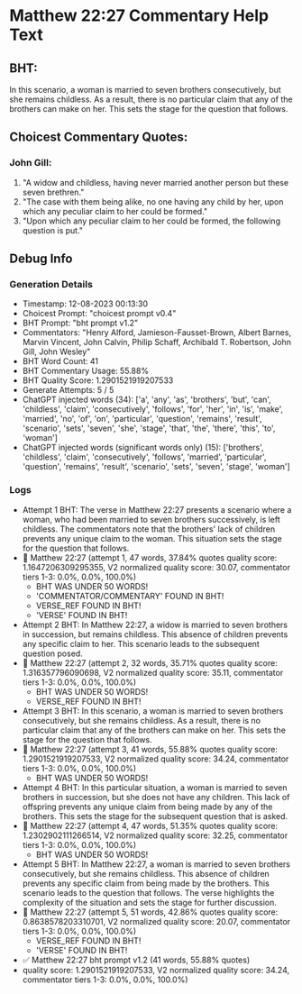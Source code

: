 # Matthew 22:27 Commentary Help Text

## BHT:
In this scenario, a woman is married to seven brothers consecutively, but she remains childless. As a result, there is no particular claim that any of the brothers can make on her. This sets the stage for the question that follows.

## Choicest Commentary Quotes:
### John Gill:
1. "A widow and childless, having never married another person but these seven brethren."
2. "The case with them being alike, no one having any child by her, upon which any peculiar claim to her could be formed."
3. "Upon which any peculiar claim to her could be formed, the following question is put."


## Debug Info
### Generation Details
- Timestamp: 12-08-2023 00:13:30
- Choicest Prompt: "choicest prompt v0.4"
- BHT Prompt: "bht prompt v1.2"
- Commentators: "Henry Alford, Jamieson-Fausset-Brown, Albert Barnes, Marvin Vincent, John Calvin, Philip Schaff, Archibald T. Robertson, John Gill, John Wesley"
- BHT Word Count: 41
- BHT Commentary Usage: 55.88%
- BHT Quality Score: 1.2901521919207533
- Generate Attempts: 5 / 5
- ChatGPT injected words (34):
	['a', 'any', 'as', 'brothers', 'but', 'can', 'childless', 'claim', 'consecutively', 'follows', 'for', 'her', 'in', 'is', 'make', 'married', 'no', 'of', 'on', 'particular', 'question', 'remains', 'result', 'scenario', 'sets', 'seven', 'she', 'stage', 'that', 'the', 'there', 'this', 'to', 'woman']
- ChatGPT injected words (significant words only) (15):
	['brothers', 'childless', 'claim', 'consecutively', 'follows', 'married', 'particular', 'question', 'remains', 'result', 'scenario', 'sets', 'seven', 'stage', 'woman']

### Logs
- Attempt 1 BHT: The verse in Matthew 22:27 presents a scenario where a woman, who had been married to seven brothers successively, is left childless. The commentators note that the brothers' lack of children prevents any unique claim to the woman. This situation sets the stage for the question that follows.
- 🔄 Matthew 22:27 (attempt 1, 47 words, 37.84% quotes quality score: 1.1647206309295355, V2 normalized quality score: 30.07, commentator tiers 1-3: 0.0%, 0.0%, 100.0%) 
	- BHT WAS UNDER 50 WORDS! 
	- 'COMMENTATOR/COMMENTARY' FOUND IN BHT! 
	- VERSE_REF FOUND IN BHT! 
	- 'VERSE' FOUND IN BHT!
- Attempt 2 BHT: In Matthew 22:27, a widow is married to seven brothers in succession, but remains childless. This absence of children prevents any specific claim to her. This scenario leads to the subsequent question posed.
- 🔄 Matthew 22:27 (attempt 2, 32 words, 35.71% quotes quality score: 1.316357796090698, V2 normalized quality score: 35.11, commentator tiers 1-3: 0.0%, 0.0%, 100.0%) 
	- BHT WAS UNDER 50 WORDS! 
	- VERSE_REF FOUND IN BHT!
- Attempt 3 BHT: In this scenario, a woman is married to seven brothers consecutively, but she remains childless. As a result, there is no particular claim that any of the brothers can make on her. This sets the stage for the question that follows.
- 🔄 Matthew 22:27 (attempt 3, 41 words, 55.88% quotes quality score: 1.2901521919207533, V2 normalized quality score: 34.24, commentator tiers 1-3: 0.0%, 0.0%, 100.0%) 
	- BHT WAS UNDER 50 WORDS!
- Attempt 4 BHT: In this particular situation, a woman is married to seven brothers in succession, but she does not have any children. This lack of offspring prevents any unique claim from being made by any of the brothers. This sets the stage for the subsequent question that is asked.
- 🔄 Matthew 22:27 (attempt 4, 47 words, 51.35% quotes quality score: 1.2302902111266514, V2 normalized quality score: 32.25, commentator tiers 1-3: 0.0%, 0.0%, 100.0%) 
	- BHT WAS UNDER 50 WORDS!
- Attempt 5 BHT: In Matthew 22:27, a woman is married to seven brothers consecutively, but she remains childless. This absence of children prevents any specific claim from being made by the brothers. This scenario leads to the question that follows. The verse highlights the complexity of the situation and sets the stage for further discussion.
- 🔄 Matthew 22:27 (attempt 5, 51 words, 42.86% quotes quality score: 0.8638578203310701, V2 normalized quality score: 20.07, commentator tiers 1-3: 0.0%, 0.0%, 100.0%) 
	- VERSE_REF FOUND IN BHT! 
	- 'VERSE' FOUND IN BHT!
- ✅ Matthew 22:27 bht prompt v1.2 (41 words, 55.88% quotes)
- quality score: 1.2901521919207533, V2 normalized quality score: 34.24, commentator tiers 1-3: 0.0%, 0.0%, 100.0%)